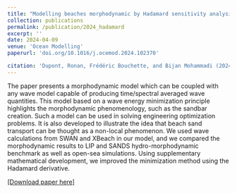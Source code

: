 ```yaml
---
title: "Modelling beaches morphodynamic by Hadamard sensitivity analysis"
collection: publications
permalink: /publication/2024_hadamard
excerpt: ''
date: 2024-04-09
venue: 'Ocean Modelling'
paperurl: 'doi.org/10.1016/j.ocemod.2024.102370'

citation: 'Dupont, Ronan, Frédéric Bouchette, and Bijan Mohammadi (2024). “Modelling beaches morphodynamic by Hadamard sensitivity analysis”. In: Ocean Modelling, p. 102370. DOI: doi.org/10.1016/j.ocemod.2024.102370.'
---
```

The paper presents a morphodynamic model which can be coupled with any wave model capable of producing time/spectral averaged wave quantities. This model based on a wave energy minimization principle highlights the morphodynamic phenomenology, such as the sandbar creation. Such a model can be used in solving engineering optimization problems. It is also developed to illustrate the idea that beach sand transport can be thought as a non-local phenomenon. We used wave calculations from SWAN and XBeach in our model, and we compared the morphodynamic results to LIP and SANDS hydro-morphodynamic benchmark as well as open-sea simulations. Using supplementary mathematical development, we improved the minimization method using the Hadamard derivative.

[[Download paper here]](http://ronan-dupont.github.io/files/paper/2024_hadamard.pdf)

